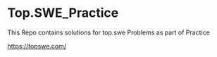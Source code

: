 # Top.SWE_Practice
This Repo contains solutions for top.swe Problems as part of Practice

https://topswe.com/
